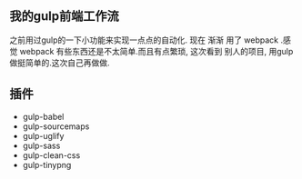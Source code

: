 ## 我的gulp前端工作流

之前用过gulp的一下小功能来实现一点点的自动化. 
现在 渐渐 用了 webpack .感觉 webpack 有些东西还是不太简单.而且有点繁琐, 这次看到 别人的项目, 用gulp做挺简单的.这次自己再做做.

## 插件

- gulp-babel
- gulp-sourcemaps
- gulp-uglify
- gulp-sass
- gulp-clean-css
- gulp-tinypng